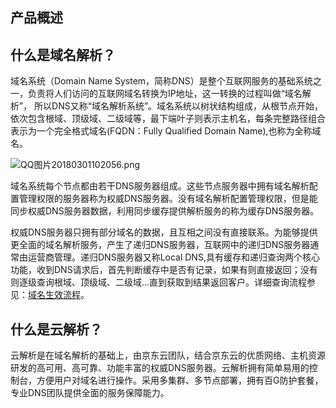 ## **产品概述**

## **什么是域名解析？**

域名系统（Domain Name System，简称DNS）是整个互联网服务的基础系统之一，负责将人们访问的互联网域名转换为IP地址，这一转换的过程叫做“域名解析”， 所以DNS又称“域名解析系统”。域名系统以树状结构组成，从根节点开始，依次包含根域、顶级域、二级域等，最下端叶子则表示主机名，每条完整路径组合表示为一个完全格式域名(FQDN：Fully Qualified Domain Name),也称为全称域名。

![QQ图片20180301102056.png](https://img1.jcloudcs.com/cms/293bcc3d-7cb1-4946-962e-bb39c95b7bc320180302141200.png)

域名系统每个节点都由若干DNS服务器组成。这些节点服务器中拥有域名解析配置管理权限的服务器称为权威DNS服务器。没有域名解析配置管理权限，但是能同步权威DNS服务器数据，利用同步缓存提供解析服务的称为缓存DNS服务器。

权威DNS服务器只拥有部分域名的数据，且互相之间没有直接联系。为能够提供更全面的域名解析服务，产生了递归DNS服务器，互联网中的递归DNS服务器通常由运营商管理。递归DNS服务器又称Local DNS,具有缓存和递归查询两个核心功能，收到DNS请求后，首先判断缓存中是否有记录，如果有则直接返回；没有则逐级查询根域、顶级域、二级域…直到获取到结果返回客户。详细查询流程参见：[域名生效流程](http://www.jcloud.com/help/detail/2172/isCateLog/1)。

## **什么是云解析？**

云解析是在域名解析的基础上，由京东云团队，结合京东云的优质网络、主机资源研发的高可用、高可靠、功能丰富的权威DNS服务器。云解析拥有简单易用的控制台，方便用户对域名进行操作。采用多集群、多节点部署，拥有百G防护套餐，专业DNS团队提供全面的服务保障能力。